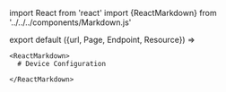 import React from 'react'
import {ReactMarkdown} from '../../../components/Markdown.js'

export default ({url, Page, Endpoint, Resource}) =>
  <Page url={url} name="Device Configuration - @todo">

    <ReactMarkdown>
      # Device Configuration

    </ReactMarkdown>

  </Page>






